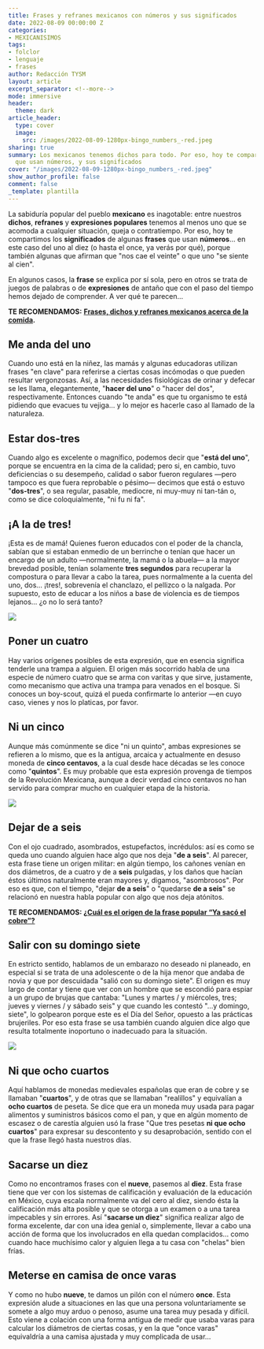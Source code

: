 ```yaml
---
title: Frases y refranes mexicanos con números y sus significados
date: 2022-08-09 00:00:00 Z
categories:
- MEXICANISIMOS
tags:
- folclor
- lenguaje
- frases
author: Redacción TYSM
layout: article
excerpt_separator: <!--more-->
mode: immersive
header:
  theme: dark
article_header:
  type: cover
  image:
    src: /images/2022-08-09-1280px-bingo_numbers_-red.jpeg
sharing: true
summary: Los mexicanos tenemos dichos para todo. Por eso, hoy te compartimos algunos
  que usan números, y sus significados
cover: "/images/2022-08-09-1280px-bingo_numbers_-red.jpeg"
show_author_profile: false
comment: false
_template: plantilla
---
```







La sabiduría popular del pueblo **mexicano** es inagotable: entre nuestros **dichos**, **refranes** y **expresiones populares** tenemos al menos uno que se acomoda a cualquier situación, queja o contratiempo. Por eso, hoy te compartimos los **significados** de algunas **frases** que usan **números**… en este caso del uno al diez (o hasta el once, ya verás por qué), porque también algunas que afirman que "nos cae el veinte" o que uno "se siente al cien".

En algunos casos, la **frase** se explica por sí sola, pero en otros se trata de juegos de palabras o de **expresiones** de antaño que con el paso del tiempo hemos dejado de comprender. A ver qué te parecen…

**TE RECOMENDAMOS:** [**Frases, dichos y refranes mexicanos acerca de la comida**](https://blog.tonoysumariachi.com/mexicanisimos/2022/09/07/frases-dichos-y-refranes-mexicanos-acerca-de-la-comida.html)**.**

## Me anda del uno

Cuando uno está en la niñez, las mamás y algunas educadoras utilizan frases "en clave" para referirse a ciertas cosas incómodas o que pueden resultar vergonzosas. Así, a las necesidades fisiológicas de orinar y defecar se les llama, elegantemente, "**hacer del uno**" o "hacer del dos", respectivamente. Entonces cuando "te anda" es que tu organismo te está pidiendo que evacues tu vejiga… y lo mejor es hacerle caso al llamado de la naturaleza.

## Estar dos-tres

Cuando algo es excelente o magnífico, podemos decir que "**está del uno**", porque se encuentra en la cima de la calidad; pero si, en cambio, tuvo deficiencias o su desempeño, calidad o sabor fueron regulares —pero tampoco es que fuera reprobable o pésimo— decimos que está o estuvo "**dos-tres**", o sea regular, pasable, mediocre, ni muy-muy ni tan-tán o, como se dice coloquialmente, "ni fu ni fa".

## ¡A la de tres!

¡Esta es de mamá! Quienes fueron educados con el poder de la chancla, sabían que si estaban enmedio de un berrinche o tenían que hacer un encargo de un adulto —normalmente, la mamá o la abuela— a la mayor brevedad posible, tenían solamente **tres segundos** para recuperar la compostura o para llevar a cabo la tarea, pues normalmente a la cuenta del uno, dos… ¡tres!, sobrevenía el chanclazo, el pellizco o la nalgada. Por supuesto, esto de educar a los niños a base de violencia es de tiempos lejanos… ¿o no lo será tanto?

![](https://upload.wikimedia.org/wikipedia/commons/thumb/c/c0/Crying-girl.jpg/1024px-Crying-girl.jpg)

## Poner un cuatro

Hay varios orígenes posibles de esta expresión, que en esencia significa tenderle una trampa a alguien. El origen más socorrido habla de una especie de número cuatro que se arma con varitas y que sirve, justamente, como mecanismo que activa una trampa para venados en el bosque. Si conoces un boy-scout, quizá el pueda confirmarte lo anterior —en cuyo caso, vienes y nos lo platicas, por favor.

## Ni un cinco

Aunque más comúnmente se dice "ni un quinto", ambas expresiones se refieren a lo mismo, que es la antigua, arcaica y actualmente en desuso moneda de **cinco centavos**, a la cual desde hace décadas se les conoce como "**quintos**". Es muy probable que esta expresión provenga de tiempos de la Revolución Mexicana, aunque a decir verdad cinco centavos no han servido para comprar mucho en cualquier etapa de la historia.

![](https://upload.wikimedia.org/wikipedia/commons/3/37/5-centavos-de-Durango-de-1914-%2801%29-%28cobre%29.jpg)

## Dejar de a seis

Con el ojo cuadrado, asombrados, estupefactos, incrédulos: así es como se queda uno cuando alguien hace algo que nos deja "**de a seis**". Al parecer, esta frase tiene un origen militar: en algún tiempo, los cañones venían en dos diámetros, de a cuatro y de a **seis** pulgadas, y los daños que hacían éstos últimos naturalmente eran mayores y, digamos, "asombrosos". Por eso es que, con el tiempo, "dejar **de a seis**" o "quedarse **de a seis**" se relacionó en nuestra habla popular con algo que nos deja atónitos.

**TE RECOMENDAMOS: ¿**[**Cuál es el origen de la frase popular “Ya sacó el cobre”?**](https://blog.tonoysumariachi.com/mexicanisimos/2022/04/22/cual-es-el-origen-de-la-frase-popular-ya-saco-el-cobre.html)

## Salir con su domingo siete

En estricto sentido, hablamos de un embarazo no deseado ni planeado, en especial si se trata de una adolescente o de la hija menor que andaba de novia y que por descuidada "salió con su domingo siete". El origen es muy largo de contar y tiene que ver con un hombre que se escondió para espiar a un grupo de brujas que cantaba: "Lunes y martes / y miércoles, tres; jueves y viernes / y sábado seis" y que cuando les contestó "…y domingo, siete", lo golpearon porque este es el Día del Señor, opuesto a las prácticas brujeriles. Por eso esta frase se usa también cuando alguien dice algo que resulta totalmente inoportuno o inadecuado para la situación.

![](https://upload.wikimedia.org/wikipedia/commons/thumb/1/19/Witchcraft%3B_a_white-faced_witch_meeting_a_black-faced_witch_Wellcome_V0025811ETC.jpg/1166px-Witchcraft%3B_a_white-faced_witch_meeting_a_black-faced_witch_Wellcome_V0025811ETC.jpg)

## Ni que ocho cuartos

Aquí hablamos de monedas medievales españolas que eran de cobre y se llamaban "**cuartos**", y de otras que se llamaban "realillos" y equivalían a **ocho cuartos** de peseta. Se dice que era un moneda muy usada para pagar alimentos y suministros básicos como el pan, y que en algún momento de escasez o de carestía alguien usó la frase "Que tres pesetas **ni que ocho cuartos**" para expresar su descontento y su desaprobación, sentido con el que la frase llegó hasta nuestros días.

## Sacarse un diez

Como no encontramos frases con el **nueve**, pasemos al **diez**. Esta frase tiene que ver con los sistemas de calificación y evaluación de la educación en México, cuya escala normalmente va del cero al diez, siendo ésta la calificación más alta posible y que se otorga a un examen o a una tarea impecables y sin errores. Así "**sacarse un diez**" significa realizar algo de forma excelente, dar con una idea genial o, simplemente, llevar a cabo una acción de forma que los involucrados en ella quedan complacidos… como cuando hace muchísimo calor y alguien llega a tu casa con "chelas" bien frías.

## Meterse en camisa de once varas

Y como no hubo **nueve**, te damos un pilón con el número **once**. Esta expresión alude a situaciones en las que una persona voluntariamente se somete a algo muy arduo o penoso, asume una tarea muy pesada y difícil. Esto viene a colación con una forma antigua de medir que usaba varas para calcular los diámetros de ciertas cosas, y en la que "once varas" equivaldría a una camisa ajustada y muy complicada de usar…

